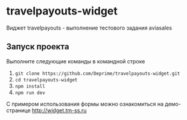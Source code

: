 # travelpayouts-widget
Виджет travelpayouts - выполнение тестового задания aviasales

## Запуск проекта

Выполните следующие команды в командной строке

1. `git clone https://github.com/Deprime/travelpayouts-widget.git`
2. `cd travelpayouts-widget`
3. `npm install`
4. `npm run dev`

С примером использования формы можно ознакомиться на демо-странице <a href="http://widget.tm-ss.ru" target="_blank">http://widget.tm-ss.ru</a>
